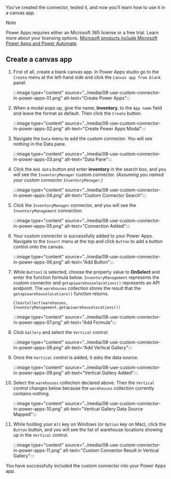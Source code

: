 You've created the connector, tested it, and now you'll learn how to use it in a canvas app.

> [!NOTE]
> Power Apps requires either an Microsoft 365 license or a free trial. Learn more about your licensing options. [Microsoft products include Microsoft Power Apps and Power Automate][pa pricing].


## Create a canvas app ##

1. First of all, create a blank canvas app. In Power Apps studio go to the `Create` menu at the left-hand side and click the `Canvas app from blank` panel.

    :::image type="content" source="../media/08-use-custom-connector-in-power-apps-01.png" alt-text="Create Power Apps":::

1. When a modal pops up, give the name, **Inventory**, to the `App name` field and leave the format as default. Then click the `Create` button.

    :::image type="content" source="../media/08-use-custom-connector-in-power-apps-02.png" alt-text="Create Power Apps Modal":::

1. Navigate the `Data` menu to add the custom connector. You will see nothing in the Data pane.

    :::image type="content" source="../media/08-use-custom-connector-in-power-apps-03.png" alt-text="Data Pane":::

1. Click the `Add data` button and enter **inventory** in the search box, and you will see the `InventoryManager` custom connector. *(Assuming you named your custom connector `InventoryManager`.)*

    :::image type="content" source="../media/08-use-custom-connector-in-power-apps-04.png" alt-text="Custom Connector Search":::

1. Click the `InventoryManager` connector, and you will see the `InventoryManagement` connection.

    :::image type="content" source="../media/08-use-custom-connector-in-power-apps-05.png" alt-text="Connection Added":::

1. Your custom connector is successfully added to your Power Apps. Navigate to the `Insert` menu at the top and click `Button` to add a button control onto the canvas.

    :::image type="content" source="../media/08-use-custom-connector-in-power-apps-06.png" alt-text="Add Button":::

1. While `Button1` is selected, choose the property value to **OnSelect** and enter the function formula below. `InventoryManagement` represents the custom connector and `getapiwarehouselocations()` represents an API endpoint. The `warehouses` collection stores the result that the `getapiwarehouselocations()` function returns.

    ```powerappsfl
    ClearCollect(warehouses, InventoryManagement.getapiwarehouselocations())
    ```

    :::image type="content" source="../media/08-use-custom-connector-in-power-apps-07.png" alt-text="Add Formula":::

1. Click `Gallery` and select the `Vertical` control.

    :::image type="content" source="../media/08-use-custom-connector-in-power-apps-08.png" alt-text="Add Vertical Gallery":::

1. Once the `Vertical` control is added, it asks the data source.

    :::image type="content" source="../media/08-use-custom-connector-in-power-apps-09.png" alt-text="Vertical Gallery  Added":::

1. Select the `warehouses` collection declared above. Then the `Vertical` control changes below because the `warehouses` collection currently contains nothing.

    :::image type="content" source="../media/08-use-custom-connector-in-power-apps-10.png" alt-text="Vertical Gallery Data Source Mapped":::

1. While holding your `Alt` key on Windows (or `Option` key on Mac), click the `Button` button, and you will see the list of warehouse locations showing up in the `Vertical` control.

    :::image type="content" source="../media/08-use-custom-connector-in-power-apps-11.png" alt-text="Custom Connector Result in Vertical Gallery":::

You have successfully included the custom connector into your Power Apps app.


[pa pricing]: https://docs.microsoft.com/powerapps/administrator/pricing-billing-skus
